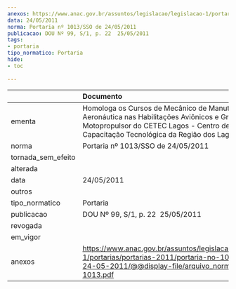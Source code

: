 ```yaml
---
anexos: https://www.anac.gov.br/assuntos/legislacao/legislacao-1/portarias/portarias-2011/portaria-no-1013-sso-de-24-05-2011/@@display-file/arquivo_norma/PA2011-1013.pdf
data: 24/05/2011
norma: Portaria nº 1013/SSO de 24/05/2011
publicacao: DOU Nº 99, S/1, p. 22  25/05/2011
tags:
- portaria
tipo_normatico: Portaria
hide: 
- toc 
 
---
```


|                    | Documento                                                                                                                                                                         |
|:-------------------|:----------------------------------------------------------------------------------------------------------------------------------------------------------------------------------|
| ementa             | Homologa os Cursos de Mecânico de Manutenção Aeronáutica nas Habilitações Aviônicos e Grupo Motopropulsor do CETEC Lagos - Centro de Capacitação Tecnológica da Região dos Lagos. |
| norma              | Portaria nº 1013/SSO de 24/05/2011                                                                                                                                                |
| tornada_sem_efeito |                                                                                                                                                                                   |
| alterada           |                                                                                                                                                                                   |
| data               | 24/05/2011                                                                                                                                                                        |
| outros             |                                                                                                                                                                                   |
| tipo_normatico     | Portaria                                                                                                                                                                          |
| publicacao         | DOU Nº 99, S/1, p. 22  25/05/2011                                                                                                                                                 |
| revogada           |                                                                                                                                                                                   |
| em_vigor           |                                                                                                                                                                                   |
| anexos             | https://www.anac.gov.br/assuntos/legislacao/legislacao-1/portarias/portarias-2011/portaria-no-1013-sso-de-24-05-2011/@@display-file/arquivo_norma/PA2011-1013.pdf                 |
